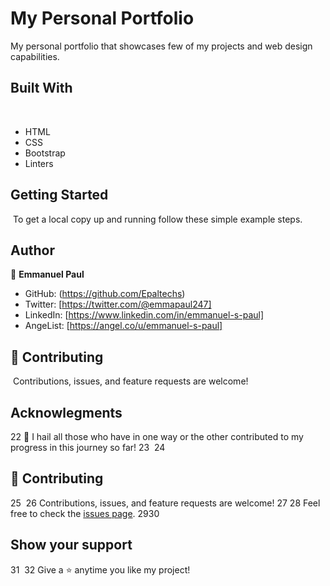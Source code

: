# My Personal Portfolio
My personal portfolio that showcases few of my projects and web design capabilities.
​
## Built With
​
- HTML
- CSS
- Bootstrap
- Linters
​
​
## Getting Started
​
To get a local copy up and running follow these simple example steps.
​
## Author

👤 **Emmanuel Paul**

- GitHub: (https://github.com/Epaltechs)
- Twitter: [https://twitter.com/@emmapaul247]
- LinkedIn: [https://www.linkedin.com/in/emmanuel-s-paul]
- AngeList: [https://angel.co/u/emmanuel-s-paul]

## :handshake: Contributing
​
Contributions, issues, and feature requests are welcome!
​
## Acknowlegments
22
🎩 I hail all those who have in one way or the other contributed to my progress in this journey so far!
23
​
24
## 🤝 Contributing
25
​
26
Contributions, issues, and feature requests are welcome!
27
​
28
Feel free to check the [issues page](https://github.com/Epaltechs/Portfolio/issues).
29
​
30
## Show your support
31
​
32
Give a ⭐ anytime you like my project!
